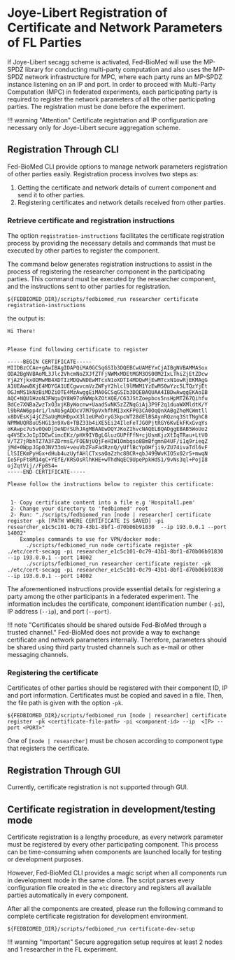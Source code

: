 # Joye-Libert Registration of Certificate and Network Parameters of FL Parties

If Joye-Libert secagg scheme is activated, Fed-BioMed will use the MP-SPDZ library for conducting multi-party computation and also uses the MP-SPDZ network infrastructure for MPC, where each party runs an MP-SPDZ instance listening on an IP and port. In order to proceed with Multi-Party Computation (MPC) in federated experiments, each participating party is required to register the network parameters
of all the other participating parties. The registration must be done before the experiment.

!!! warning "Attention"
    Certificate registration and IP configuration are necessary only for Joye-Libert secure aggregation scheme.


## Registration Through CLI

Fed-BioMed CLI provide options to manage network parameters registration of other parties easily. Registration process
involves two steps as:

1. Getting the certificate and network details of current component and send it to other parties.
2. Registering certificates and network details received from other parties.

### Retrieve certificate and registration instructions

The option `registration-instructions` facilitates the certificate registration process by providing the necessary
details and commands that must be executed by other parties to register the component.

The command below generates registration instructions to assist in the process of registering the researcher
component in the participating parties. This command must be executed by the researcher component, and the instructions sent to other parties for registration.

```shell
${FEDBIOMED_DIR}/scripts/fedbiomed_run researcher certificate registration-instructions
```

the output is:

```
Hi There!


Please find following certificate to register

-----BEGIN CERTIFICATE-----
MIIDBzCCAe+gAwIBAgIDAPQiMA0GCSqGSIb3DQEBCwUAMEYxCjAIBgNVBAMMASox
ODA2BgNVBAoML3Jlc2VhcmNoZXJfZTFjNWMxMDEtMGM3OS00M2IxLThiZjEtZDcw
YjA2YjkxODMwMB4XDTIzMDQwNDEwMTcxN1oXDTI4MDQwMjEwMTcxN1owRjEKMAgG
A1UEAwwBKjE4MDYGA1UECgwvcmVzZWFyY2hlcl9lMWM1YzEwMS0wYzc5LTQzYjEt
OGJmMS1kNzBiMDZiOTE4MzAwggEiMA0GCSqGSIb3DQEBAQUAA4IBDwAwggEKAoIB
AQC+NQU1HzoNJFWguQY8W97oNWWpkZOtXQE/C63JStZoepbos5nsHpMTZ67Qihfu
BdCe7XNBaZwzTxO3xjKByWocnw+UaadSvNK5zZZNqGiAj3P9F2q1duaWXMldtK/Y
l9bRAW6pp4ri/lnAU5gADDcV7M79pVxhfhMI3xKFP03CA0OqQnXABgZheMCWmtll
x8DVEsKj4jCZSaUqMUHDpxX3l1eUPeDryG3kpcWT28dElBSAynRQznq3StTNghC8
NPMWUQR8uU5HG13n9Xv8+TBZ33b4iXE5Ei24IleFeTJG0PjtRGY6KvEkFKxGvqYs
oKAwpc7u5v0QeDjDeNDrSUhJAgMBAAEwDQYJKoZIhvcNAQELBQADggEBAB5WoUo2
q4VSExJoIpIDEwCimcEKz/pHX9IYBgLGluzGUPfFfN+cjUsmKjzXtIqTRau+LtVO
V/TZ7jRbhTZ7A3FZDrmsE/FOENjUQjFeHIW1Ombqso8BmBfgmn84UF/i1q9rieqZ
jMd+0WppJGp0JNV33mV+veuVbZFaFadRznQ/yUflBcYp0Hfji9/ZU74ivaTdl6vF
LlSIEKmPyHGx+dHub4uzUyfAHlCTxsaOaZzhc8BCR+qbJ499WvKIO5x02r5+mwqN
Ie5FpFt8M14gC+YEfE/KRSOsRlhKHE+wThdNqEC9UpePpkHdS1/9vNs3ql+PojI8
ojZqtVij//Fp8S4=
-----END CERTIFICATE-----

Please follow the instructions below to register this certificate:


 1- Copy certificate content into a file e.g 'Hospital1.pem'
 2- Change your directory to 'fedbiomed' root
 2- Run: "./scripts/fedbiomed_run [node | researcher] certificate register -pk [PATH WHERE CERTIFICATE IS SAVED] -pi researcher_e1c5c101-0c79-43b1-8bf1-d70b06b91830  --ip 193.0.0.1 --port 14002"
    Examples commands to use for VPN/docker mode:
      ./scripts/fedbiomed_run node certificate register -pk ./etc/cert-secagg -pi researcher_e1c5c101-0c79-43b1-8bf1-d70b06b91830 --ip 193.0.0.1 --port 14002
      ./scripts/fedbiomed_run researcher certificate register -pk ./etc/cert-secagg -pi researcher_e1c5c101-0c79-43b1-8bf1-d70b06b91830 --ip 193.0.0.1 --port 14002
```

The aforementioned instructions provide essential details for registering a party among the other participants in a
federated experiment. The information includes the certificate, component identification number (`-pi`), IP address
(`--ip`), and port (`--port`).


!!! note "Certificates should be shared outside Fed-BioMed through a trusted channel."
    Fed-BioMed does not provide a way to exchange certificate and network parameters internally. Therefore, parameters
    should be shared using third party trusted channels such as e-mail or other messaging channels.

### Registering the certificate

Certificates of other parties should be registered with their component ID, IP and port information. Certificates must
be copied and saved in a file. Then, the file path is given with the option `-pk`.

```shell
${FEDBIOMED_DIR}/scripts/fedbiomed_run [node | researcher] certificate register -pk <certificate-file-path> -pi <component-id> --ip  <IP> --port <PORT>"
```

One of `[node | researcher]` must be chosen according to component type that registers the certificate.

## Registration Through GUI

Currently, certificate registration is not supported through GUI.


## Certificate registration in development/testing mode

Certificate registration is a lengthy procedure, as every network parameter must be registered by every other
participating component. This process can be time-consuming when components are launched locally for
testing or development purposes.

However, Fed-BioMed CLI provides a magic script when all components run in development mode in the same clone. The script parses every configuration
file created in the `etc` directory and registers all available parties automatically in every component.

After all the components are created, please run the following command to complete certificate registration for development
environment.

```shell
${FEDBIOMED_DIR}/scripts/fedbiomed_run certificate-dev-setup
```

!!! warning "Important"
    Secure aggregation setup requires at least 2 nodes and 1 researcher in the FL experiment.
